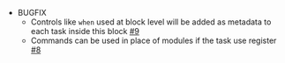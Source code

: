 - BUGFIX
  - Controls like `when` used at block level will be added as metadata to each task inside this block [#9](https://github.com/xoxys/ansible-later/issues/9)
  - Commands can be used in place of modules if the task use register [#8](https://github.com/xoxys/ansible-later/issues/8)

